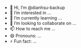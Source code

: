 - 👋 Hi, I’m @dianhsu-backup
- 👀 I’m interested in ...
- 🌱 I’m currently learning ...
- 💞️ I’m looking to collaborate on ...
- 📫 How to reach me ...
- 😄 Pronouns: ...
- ⚡ Fun fact: ...

<!---
dianhsu-backup/dianhsu-backup is a ✨ special ✨ repository because its `README.md` (this file) appears on your GitHub profile.
You can click the Preview link to take a look at your changes.
--->
